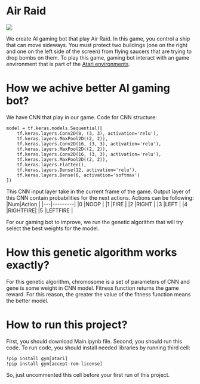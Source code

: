 # Air Raid
![](https://www.gymlibrary.dev/_images/air_raid.gif)

We create AI gaming bot that play Air Raid. In this game, you control a ship that can move sideways. You must protect two buildings (one on the right and one on the left side of the screen) from flying saucers that are trying to drop bombs on them. To play this game, gaming bot interact with an game environment that is part of the [Atari environments](https://www.gymlibrary.dev/environments/atari/).
# How we achive better AI gaming bot?
We have CNN that play in our game. Code for CNN structure:
```
model = tf.keras.models.Sequential([
    tf.keras.layers.Conv2D(8, (3, 3), activation='relu'),
    tf.keras.layers.MaxPool2D((2, 2)),
    tf.keras.layers.Conv2D(16, (3, 3), activation='relu'),
    tf.keras.layers.MaxPool2D((2, 2)),
    tf.keras.layers.Conv2D(16, (3, 3), activation='relu'),
    tf.keras.layers.MaxPool2D((2, 2)),
    tf.keras.layers.Flatten(),
    tf.keras.layers.Dense(12, activation='relu'),
    tf.keras.layers.Dense(6, activation='softmax')
])
```

This CNN input layer take in the current frame of the game. Output layer of this CNN contain probabilities for the next actions.
Actions can be following:
|Num|Action   |
|---|---------|
|0  |NOOP     |
|1  |FIRE     |
|2  |RIGHT    |
|3  |LEFT     |
|4  |RIGHTFIRE|
|5  |LEFTFIRE |

For our gaming bot to improve, we run the genetic algorithm that will try select the best weights for the model.
# How this genetic algorithm works exactly?
For this genetic algorithm, chromosome is a set of parameters of CNN and gene is some weight in CNN model.
Fitness function returns the game reward. For this reason, the greater the value of the fitness function means the better model.
# How to run this project?
First, you should download Main.ipynb file. Second, you should run this code. To run code, you should install needed libraries by running third cell:
```
!pip install gym[atari]
!pip install gym[accept-rom-license]
```
So, just uncommented this cell before your first run of this project.
